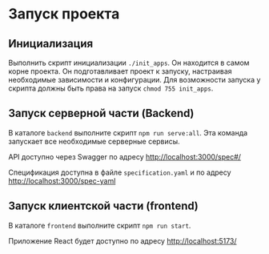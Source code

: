 # Запуск проекта

## Инициализация

Выполнить скрипт инициализации `./init_apps`. Он находится в самом корне проекта. Он подготавливает проект к запуску, настраивая необходимые зависимости и конфигурации. Для возможности запуска у скрипта должны быть права на запуск `chmod 755 init_apps`.

## Запуск серверной части (Backend)

В каталоге `backend` выполните скрипт `npm run serve:all`. Эта команда запускает все необходимые серверные сервисы.

API доступно через Swagger по адресу [http://localhost:3000/spec#/](http://localhost:3000/spec#/)

Спецификация доступна в файле `specification.yaml` и по адресу [http://localhost:3000/spec-yaml](http://localhost:3000/spec-yaml)

## Запуск клиентской части (frontend)

В каталоге `frontend` выполните скрипт `npm run start`.

Приложение React будет доступно по адресу [http://localhost:5173/](http://localhost:5173/)
